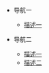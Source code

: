 <!-- //注：创建相对应的md文件跳转 -->
* 导航一
    * [描述一](_coverPage.md)

* 导航二
    * [描述一](nav2/test1.md)
    * [描述二](nav2/test2.md)
